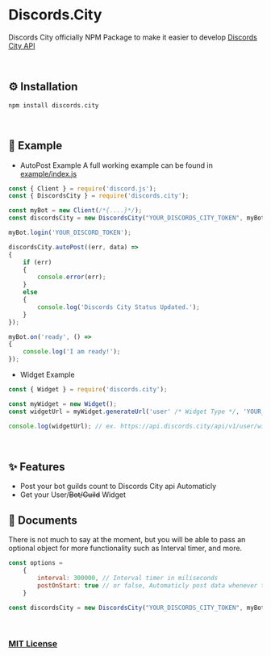 # Discords.City
Discords City officially NPM Package to make it easier to develop [Discords City API](https://api.discords.city/api)

<br />

## ⚙ Installation
`npm install discords.city`

<br />

## 📜 Example

- AutoPost Example
  A full working example can be found in [example/index.js](https://github.com/DiscordsCity/DiscordsCity-SDK/blob/main/example/index.js)

```js
const { Client } = require('discord.js');
const { DiscordsCity } = require('discords.city');

const myBot = new Client(/*{....}*/);
const discordsCity = new DiscordsCity("YOUR_DISCORDS_CITY_TOKEN", myBot);

myBot.login('YOUR_DISCORD_TOKEN');

discordsCity.autoPost((err, data) =>
{
    if (err)
    {
        console.error(err);
    }
    else
    {
        console.log('Discords City Status Updated.');
    }
});

myBot.on('ready', () =>
{
    console.log('I am ready!');
});
```

- Widget Example
```js
const { Widget } = require('discords.city');

const myWidget = new Widget();
const widgetUrl = myWidget.generateUrl('user' /* Widget Type */, 'YOUR_DISCORD_ID', 'YOUR_WIDGET_THEME'); // Theme is an optional argument.

console.log(widgetUrl); // ex. https://api.discords.city/api/v1/user/widget/theme-1/488958506280550402
```
<br />

## ✨ Features
- Post your bot guilds count to Discords City api Automaticly
- Get your User/<del>Bot/Guild</del> Widget
  <br />

## 📃 Documents
There is not much to say at the moment, but you will be able to pass an optional object for more functionality such as Interval timer, and more.

```js
const options = 
    {
        interval: 300000, // Interval timer in miliseconds
        postOnStart: true // or false, Automaticly post data whenever the client is ready.
    }

const discordsCity = new DiscordsCity("YOUR_DISCORDS_CITY_TOKEN", myBot, options);
```

<br />

### [MIT License](https://github.com/DiscordsCity/DiscordsCity-SDK/blob/main/LICENSE)
